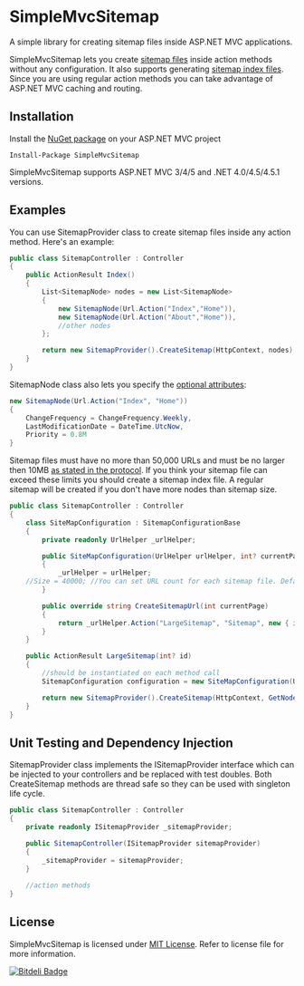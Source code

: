 SimpleMvcSitemap
=============
A simple library for creating sitemap files inside ASP.NET MVC applications.

SimpleMvcSitemap lets you create [sitemap files](http://www.sitemaps.org/protocol.html) inside action methods without any configuration. It also supports generating [sitemap index files](http://www.sitemaps.org/protocol.html#index). Since you are using regular action methods you can take advantage of ASP.NET MVC caching and routing.

## Installation

Install the [NuGet package](https://www.nuget.org/packages/SimpleMvcSitemap/) on your ASP.NET MVC project

    Install-Package SimpleMvcSitemap

SimpleMvcSitemap supports ASP.NET MVC 3/4/5 and .NET 4.0/4.5/4.5.1 versions.

## Examples

You can use SitemapProvider class to create sitemap files inside any action method. Here's an example:
```csharp
public class SitemapController : Controller
{
    public ActionResult Index()
    {
        List<SitemapNode> nodes = new List<SitemapNode>
        {
            new SitemapNode(Url.Action("Index","Home")),
            new SitemapNode(Url.Action("About","Home")),
            //other nodes
        };

        return new SitemapProvider().CreateSitemap(HttpContext, nodes);
    }
}
```

SitemapNode class also lets you specify the [optional attributes](http://www.sitemaps.org/protocol.html#xmlTagDefinitions):
```csharp
new SitemapNode(Url.Action("Index", "Home"))
{
    ChangeFrequency = ChangeFrequency.Weekly,
    LastModificationDate = DateTime.UtcNow,
    Priority = 0.8M
}
```	
Sitemap files must have no more than 50,000 URLs and must be no larger then 10MB [as stated in the protocol](http://www.sitemaps.org/protocol.html#index). If you think your sitemap file can exceed these limits you should create a sitemap index file. A regular sitemap will be created if you don't have more nodes than sitemap size.
```csharp
public class SitemapController : Controller
{
    class SiteMapConfiguration : SitemapConfigurationBase
    {
        private readonly UrlHelper _urlHelper;

        public SiteMapConfiguration(UrlHelper urlHelper, int? currentPage) : base(currentPage)
        {
            _urlHelper = urlHelper;
	//Size = 40000; //You can set URL count for each sitemap file. Default size is 50000
        }

        public override string CreateSitemapUrl(int currentPage)
        {
            return _urlHelper.Action("LargeSitemap", "Sitemap", new { id = currentPage });
        }
    }

    public ActionResult LargeSitemap(int? id)
    {
        //should be instantiated on each method call
        SitemapConfiguration configuration = new SiteMapConfiguration(Url, id);

        return new SitemapProvider().CreateSitemap(HttpContext, GetNodes(), configuration);
    }
}
```
## Unit Testing and Dependency Injection

SitemapProvider class implements the ISitemapProvider interface which can be injected to your controllers and be replaced with test doubles. Both CreateSitemap methods are thread safe so they can be used with singleton life cycle.
```csharp
public class SitemapController : Controller
{
    private readonly ISitemapProvider _sitemapProvider;

    public SitemapController(ISitemapProvider sitemapProvider)
    {
        _sitemapProvider = sitemapProvider;
    }
	
	//action methods
}
```


## License

SimpleMvcSitemap is licensed under [MIT License](http://opensource.org/licenses/MIT "Read more about the MIT license form"). Refer to license file for more information.


[![Bitdeli Badge](https://d2weczhvl823v0.cloudfront.net/uhaciogullari/simplemvcsitemap/trend.png)](https://bitdeli.com/free "Bitdeli Badge")


